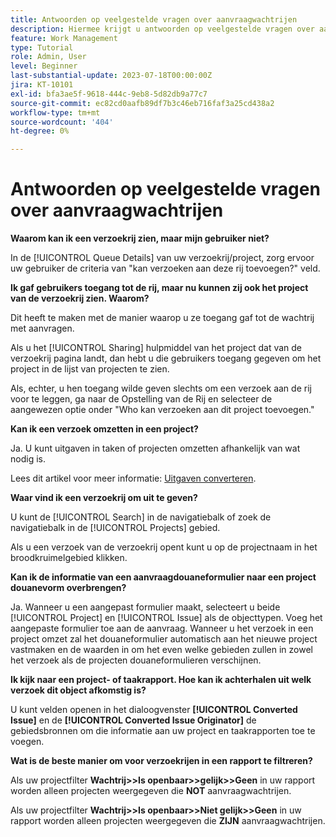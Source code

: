 ```yaml
---
title: Antwoorden op veelgestelde vragen over aanvraagwachtrijen
description: Hiermee krijgt u antwoorden op veelgestelde vragen over aanvraagwachtrijen in [!DNL  Workfront].
feature: Work Management
type: Tutorial
role: Admin, User
level: Beginner
last-substantial-update: 2023-07-18T00:00:00Z
jira: KT-10101
exl-id: bfa3ae5f-9618-444c-9eb8-5d82db9a77c7
source-git-commit: ec82cd0aafb89df7b3c46eb716faf3a25cd438a2
workflow-type: tm+mt
source-wordcount: '404'
ht-degree: 0%

---
```


# Antwoorden op veelgestelde vragen over aanvraagwachtrijen

**Waarom kan ik een verzoekrij zien, maar mijn gebruiker niet?**

In de [!UICONTROL Queue Details] van uw verzoekrij/project, zorg ervoor uw gebruiker de criteria van &quot;kan verzoeken aan deze rij toevoegen?&quot; veld.

**Ik gaf gebruikers toegang tot de rij, maar nu kunnen zij ook het project van de verzoekrij zien. Waarom?**

Dit heeft te maken met de manier waarop u ze toegang gaf tot de wachtrij met aanvragen.

Als u het [!UICONTROL Sharing] hulpmiddel van het project dat van de verzoekrij pagina landt, dan hebt u die gebruikers toegang gegeven om het project in de lijst van projecten te zien.

Als, echter, u hen toegang wilde geven slechts om een verzoek aan de rij voor te leggen, ga naar de Opstelling van de Rij en selecteer de aangewezen optie onder &quot;Who kan verzoeken aan dit project toevoegen.&quot;

**Kan ik een verzoek omzetten in een project?**

Ja. U kunt uitgaven in taken of projecten omzetten afhankelijk van wat nodig is.

Lees dit artikel voor meer informatie: [Uitgaven converteren](https://experienceleague.adobe.com/docs/workfront/using/manage-work/issues/convert-issues/convert-issues-overview.html?lang=en).

**Waar vind ik een verzoekrij om uit te geven?**

U kunt de [!UICONTROL Search] in de navigatiebalk of zoek de navigatiebalk in de [!UICONTROL Projects] gebied.

Als u een verzoek van de verzoekrij opent kunt u op de projectnaam in het broodkruimelgebied klikken.

**Kan ik de informatie van een aanvraagdouaneformulier naar een project douanevorm overbrengen?**

Ja. Wanneer u een aangepast formulier maakt, selecteert u beide [!UICONTROL Project] en [!UICONTROL Issue] als de objecttypen. Voeg het aangepaste formulier toe aan de aanvraag. Wanneer u het verzoek in een project omzet zal het douaneformulier automatisch aan het nieuwe project vastmaken en de waarden in om het even welke gebieden zullen in zowel het verzoek als de projecten douaneformulieren verschijnen.

**Ik kijk naar een project- of taakrapport. Hoe kan ik achterhalen uit welk verzoek dit object afkomstig is?**

U kunt velden openen in het dialoogvenster **[!UICONTROL Converted Issue]** en de **[!UICONTROL Converted Issue Originator]** de gebiedsbronnen om die informatie aan uw project en taakrapporten toe te voegen.

**Wat is de beste manier om voor verzoekrijen in een rapport te filtreren?**

Als uw projectfilter **Wachtrij>>Is openbaar>>gelijk>>Geen** in uw rapport worden alleen projecten weergegeven die **NOT** aanvraagwachtrijen.

Als uw projectfilter **Wachtrij>>Is openbaar>>Niet gelijk>>Geen** in uw rapport worden alleen projecten weergegeven die **ZIJN** aanvraagwachtrijen.
